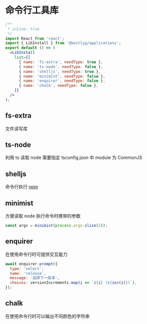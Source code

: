 # 命令行工具库

```jsx
/**
 * inline: true
 */
import React from 'react';
import { LibInstall } from '@bestlyg/applications';
export default () => (
  <LibInstall
    list={[
      { name: 'fs-extra', needType: true },
      { name: 'ts-node', needType: false },
      { name: 'shelljs', needType: true },
      { name: 'minimist', needType: false },
      { name: 'enquirer', needType: false },
      { name: 'chalk', needType: false },
    ]}
  />
);
```

## fs-extra

文件读写库

## ts-node

利用 ts 读取 node
需要指定 tsconfig.json 中 module 为 CommonJS

## shelljs

命令行执行 [npm](https://www.npmjs.com/package/shelljs)

## minimist

方便读取 node 执行命令时携带的参数

```js
const args = minimist(process.argv.slice(2));
```

## enquirer

在使用命令行时可提供交互能力

```js
await enquirer.prompt({
  type: 'select',
  name: 'release',
  message: '选择下一版本',
  choices: versionIncrements.map(i => `${i} (${inc(i)})`),
});
```

## chalk

在使用命令行时可以输出不同颜色的字符串
